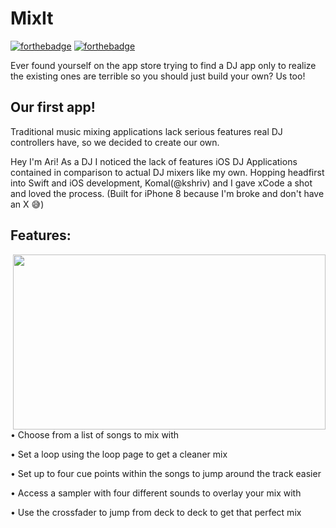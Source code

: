# MixIt
[![forthebadge](http://forthebadge.com/images/badges/made-with-swift.svg)](http://forthebadge.com)	[![forthebadge](http://forthebadge.com/images/badges/built-with-love.svg)](http://forthebadge.com)

Ever found yourself on the app store trying to find a DJ app only to realize the existing ones are terrible so you 
should just build your own? Us too! 

## Our first app!
Traditional music mixing applications lack serious features real DJ controllers have, so we decided to 
create our own. 

Hey I'm Ari! As a DJ I noticed the lack of features iOS DJ Applications contained in comparison to actual DJ mixers like my own. 
Hopping headfirst into Swift and iOS development, Komal(@kshriv) and I gave xCode a shot and loved the process. (Built for iPhone 8 because I'm broke and don't have an X 😅)



## Features:

<img src="https://github.com/thearijain/MixIt/blob/master/ReadMePictures/Simulator%20Screen%20Shot%20-%20iPhone%208%20-%202019-12-15%20at%2022.24.21.png" width="500" height="280" img align="right">

• Choose from a list of songs to mix with

• Set a loop using the loop page to get a cleaner mix

• Set up to four cue points within the songs to jump around the track easier

• Access a sampler with four different sounds to overlay your mix with

• Use the crossfader to jump from deck to deck to get that perfect mix



